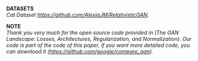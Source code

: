 **DATASETS**  
*Cat Dataset https://github.com/AlexiaJM/RelativisticGAN.*

**NOTE**  
*Thank you very much for the open source code provided in (The GAN Landscape: Losses, Architectures, Regularization, and Normalization). Our code is part of the code of this paper, if you want more detailed code, you can download it (https://github.com/google/compare_gan).*
